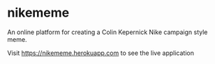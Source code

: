 # nikememe
An online platform for creating a Colin Kepernick Nike campaign style meme. 

Visit https://nikememe.herokuapp.com to see the live application
